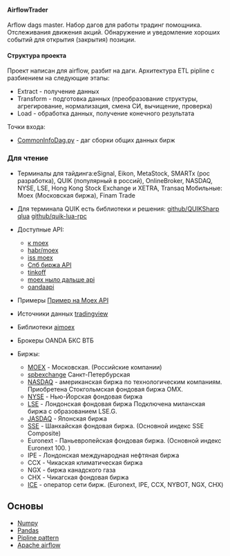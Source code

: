 #### AirflowTrader

Arflow dags master. Набор дагов для работы традинг помощника. 
Отслеживания движения акций. Обнаружение и уведомление хороших событий для открытия (закрытия)
позиции.

#### Структура проекта

Проект написан для airflow, разбит на даги. 
Архитектура ETL pipline с разбиением на следующие этапы:
  - Extract - получение данных
  - Transform - подготовка данных (преобразование структуры, агрегирование, нормализация, смена СИ, вычищение, проверка)
  - Load - обработка данных, получение конечного результата


Точки входа:
  - [CommonInfoDag.py](CommonInfoDag.py) - даг сборки общих данных бирж


### Для чтение

- Терминалы для тайдинга:eSignal, Eikon, MetaStock, SMARTx (рос разработка), QUIK (популярный в россий), OnlineBroker,
  NASDAQ, NYSE, LSE, Hong Kong Stock Exchange и XETRA, Transaq Мобильные: Moex (Московская биржа), Finam Trade

- Для терминала QUIK есть библиотеки и решения:
  [github/QUIKSharp](https://github.com/finsight/QUIKSharp)
  [qlua](https://pypi.org/project/qlua/)
  [github/quik-lua-rpc](https://github.com/Enfernuz/quik-lua-rpc)

- Доступные API:
    - [к moex](https://www.moex.com/a2193)
    - [habr/moex](https://habr.com/ru/post/486716/)
    - [iss moex](https://iss.moex.com/iss/reference/)
    - [Спб биржа API](https://spbexchange.ru/ru/otc_market/repository/api/)
    - [tinkoff](https://tinkoffcreditsystems.github.io/invest-openapi/)
    - [moex ныло дальше api](http://ftp.micex.ru/pub/ClientsAPI)
    - [oandaapi](https://developer.oanda.com/rest-live-v20/instrument-ep/)
  
  

- Примеры
  [Пример на Moex API](https://habr.com/ru/post/343688/)


- Источники данных
  [tradingview](https://ru.tradingview.com/)

- Библиотеки
  [aimoex](https://wlm1ke.github.io/aiomoex)

- Брокеры OANDA БКС ВТБ


- Биржы:
    - [MOEX](https://www.moex.com/) - Московская. (Российские компании)
    - [spbexchange](https://spbexchange.ru/) Санкт-Петербурская
    - [NASDAQ](https://www.nasdaq.com) - американская биржа по технологическим компаниям. Приобретена Стокгольмская
      фондовая биржа OMX.
    - [NYSE](https://www.nyse.com) - Нью-Йорская фондовая биржа
    - [LSE]() - Лондонская фондовая биржа Подключена миланская биржа с образованием LSE.G.
    - [JASDAQ]() - Японская биржа
    - [SSE](http://www.sse.com.cn/) - Шанхайская фондовая биржа. (Основной индекс SSE Composite)
    - Euronext - Паньевропейская фондовая биржа. (Основной индекс Euronext 100. )
    - IPE - Лондонская международная нефтяная биржа
    - CCX - Чикаская климатическая биржа
    - NGX - биржа канадского газа
    - CHX - Чикагская фондовая биржа
    - [ICE](https://www.intercontinentalexchange.com) - оператор сети бирж. (Euronext, IPE, CCX, NYBOT, NGX, CHX)

## Основы

- [Numpy](https://pythonworld.ru/numpy/1.html)
- [Pandas](https://pythonru.com/tag/pandas)
- [Pipline pattern](https://khashtamov.com/ru/data-pipeline-luigi-python/)
- [Apache airflow](https://habr.com/ru/company/mailru/blog/339392/)

    

   